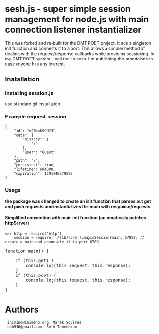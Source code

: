 # sesh.js - super simple session management for node.js with main connection listener instantializer

This was forked and re-built for the DMT POET project. It ads a singleton init function and connects it to a port.  This allows a simpler method of dealing with the request/response callbacks while providing sessioning.
In my DMT POET system, I call the lib sesh.  I'm publishing this standalone in case anyone has any interest.

## Installation

### Installing session.js
  use standard git installation

### Example request.session

    {
        "id": "m2ENokSCHY3",
        "data": {
            "history": [
                "/"
            ],
            "user": "Guest"
        },
        "path": "/",
        "persistent": true,
        "lifetime": 604800,
        "expiration": 1291446379596
    }


### Usage

#### the package was changed to create an init function that parses out get and push requests and instantializes the main with response/requests


#### Simplified connection with main init function (automatically patches httpServer)

    var http = require('http'),
        session = require('./lib/core').magicSession(main, 6789); // create a main and associate it to port 6789
<pre>
function main() { 

	if (this.get) { 
		console.log(this.request, this.response);
	}
	if (this.post) {
		console.log(this.request, this.response);
	}
}
</pre>
 


# Authors

     inimino@inimino.org, Marak Squires
     coh516@gmail.com, Seth Tenenbaum

